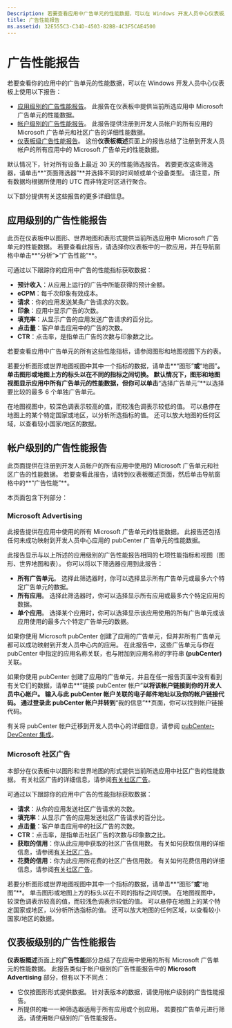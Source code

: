 ```yaml
---
Description: 若要查看应用中广告单元的性能数据，可以在 Windows 开发人员中心仪表板上使用应用级别和帐户级别的广告性能报告。
title: 广告性能报告
ms.assetid: 32E555C3-C34D-4503-82BB-4C3F5CAE4500
---
```


# 广告性能报告


若要查看你的应用中的广告单元的性能数据，可以在 Windows 开发人员中心仪表板上使用以下报告：

-   [应用级别的广告性能报告](advertising-performance-report.md#app-level-advertising-performance-report)。 此报告在仪表板中提供当前所选应用中 Microsoft 广告单元的性能数据。
-   [帐户级别的广告性能报告](advertising-performance-report.md#account-level-advertising-performance-report)。 此报告提供注册到开发人员帐户的所有应用的 Microsoft 广告单元和社区广告的详细性能数据。
-   [仪表板级广告性能报告](advertising-performance-report.md#dashboard-level-advertising-performance-report)。 这份**仪表板概述**页面上的报告总结了注册到开发人员帐户的所有应用中的 Microsoft 广告单元的性能数据。

默认情况下，针对所有设备上最近 30 天的性能筛选报告。 若要更改这些筛选器，请单击**“页面筛选器”**并选择不同的时间帧或单个设备类型。 请注意，所有数据均根据所使用的 UTC 而非特定时区进行聚合。

以下部分提供有关这些报告的更多详细信息。

## 应用级别的广告性能报告

此页在仪表板中以图形、世界地图和表形式提供当前所选应用中 Microsoft 广告单元的性能数据。 若要查看此报告，请选择你仪表板中的一款应用，并在导航窗格中单击**“分析”**>**“广告性能”**。

可通过以下跟踪你的应用中广告的性能指标获取数据：

-   **预计收入**：从应用上运行的广告中所能获得的预计金额。
-   **eCPM**：每千次印象有效成本。
-   **请求**：你的应用发送某条广告请求的次数。
-   **印象**：应用中显示广告的次数。
-   **填充率**：从显示广告的应用发送广告请求的百分比。
-   **点击量**：客户单击应用中的广告的次数。
-   **CTR**：点击率，是指单击广告的次数与印象数之比。

若要查看应用中广告单元的所有这些性能指标，请参阅图形和地图视图下方的表。

若要分析图形或世界地图视图中其中一个指标的数据，请单击**“图形”**或**“地图”**。 单击图形或地图上方的标头以在不同的指标之间切换。 默认情况下，图形和地图视图显示应用中所有广告单元的性能数据，但你可以单击**“选择广告单元”**以选择要比较的最多 6 个单独广告单元。

在地图视图中，较深色调表示较高的值，而较浅色调表示较低的值。 可以悬停在地图上的某个特定国家或地区，以分析所选指标的值。 还可以放大地图的任何区域，以查看较小国家/地区的数据。

## 帐户级别的广告性能报告

此页面提供在注册到开发人员帐户的所有应用中使用的 Microsoft 广告单元和社区广告的性能数据。 若要查看此报告，请转到仪表板概述页面，然后单击导航窗格中的**“广告性能”**。

本页面包含下列部分：

### Microsoft Advertising

此报告提供在应用中使用的所有 Microsoft 广告单元的性能数据。 此报告还包括任何未成功映射到开发人员中心应用的 pubCenter 广告单元的性能数据。

此报告显示与以上所述的应用级别的广告性能报告相同的七项性能指标和视图（图形、世界地图和表）。 你可以将以下筛选器应用到此报告：

-   **所有广告单元**。 选择此筛选器时，你可以选择显示所有广告单元或最多六个特定广告单元的数据。
-   **所有应用**。 选择此筛选器时，你可以选择显示所有应用或最多六个特定应用的数据。
-   **单个应用**。 选择某个应用时，你可以选择显示该应用使用的所有广告单元或该应用使用的最多六个特定广告单元的数据。

如果你使用 Microsoft pubCenter 创建了应用的广告单元，但并非所有广告单元都可以成功映射到开发人员中心内的应用。 在此报告中，这些广告单元与你在 pubCenter 中指定的应用名称关联，也与附加到应用名称的字符串 **(pubCenter)** 关联。

如果你使用 pubCenter 创建了应用的广告单元，并且在任一报告页面中没有看到有关它们的数据，请单击**“链接 pubCenter 帐户”**以将该帐户链接到你的开发人员中心帐户。 输入与此 pubCenter 帐户关联的电子邮件地址以及你的帐户链接代码。 通过登录此 pubCenter 帐户并转到**“我的信息”**页面，你可以找到帐户链接代码。

有关将 pubCenter 帐户迁移到开发人员中心的详细信息，请参阅 [pubCenter-DevCenter 集成](pubcenter-dev-center-integration.md)。

### Microsoft 社区广告

本部分在仪表板中以图形和世界地图的形式提供当前所选应用中社区广告的性能数据。 有关社区广告的详细信息，请参阅[有关社区广告](about-community-ads.md)。

可通过以下跟踪你的应用中广告的性能指标获取数据：

-   **请求**：从你的应用发送社区广告请求的次数。
-   **填充率**：从显示广告的应用发送社区广告请求的百分比。
-   **点击量**：客户单击应用中的社区广告的次数。
-   **CTR**：点击率，是指单击社区广告的次数与印象数之比。
-   **获取的信用**：你从此应用中获取的社区广告信用数。 有关如何获取信用的详细信息，请参阅[有关社区广告](about-community-ads.md)。
-   **花费的信用**：你为此应用所花费的社区广告信用数。 有关如何花费信用的详细信息，请参阅[有关社区广告](about-community-ads.md)。

若要分析图形或世界地图视图中其中一个指标的数据，请单击**“图形”**或**“地图”**。 单击图形或地图上方的标头以在不同的指标之间切换。 在地图视图中，较深色调表示较高的值，而较浅色调表示较低的值。 可以悬停在地图上的某个特定国家或地区，以分析所选指标的值。 还可以放大地图的任何区域，以查看较小国家/地区的数据。

## 仪表板级别的广告性能报告

**仪表板概述**页面上的**广告性能**部分总结了在应用中使用的所有 Microsoft 广告单元的性能数据。 此报告类似于帐户级别的广告性能报告中的 **Microsoft Advertising** 部分，但有以下不同点：

-   它仅按图形形式提供数据。 针对表版本的数据，请使用帐户级别的广告性能报告。
-   所提供的唯一一种筛选器适用于所有应用或个别应用。 若要按广告单元进行筛选，请使用帐户级别的广告性能报告。


 

 


<!--HONumber=Mar16_HO5-->


